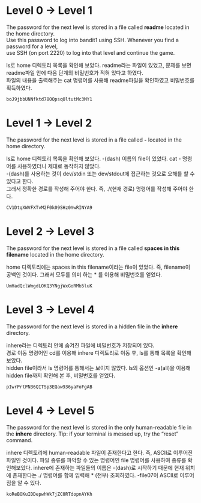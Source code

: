 # Level 0 -> Level 1

The password for the next level is stored in a file called **readme** located in the home directory.   
Use this password to log into bandit1 using SSH. Whenever you find a password for a level,   
use SSH (on port 2220) to log into that level and continue the game.

ls로 home 디렉토리 목록을 확인해 보았다. readme라는 파일이 있었고, 문제를 보면 readme파일 안에 다음 단계의 비밀번호가 적혀 있다고 하였다.   
파일의 내용을 출력해주는 cat 명령어를 사용해 readme파일을 확인하였고 비밀번호를 획득하였다.   
```
boJ9jbbUNNfktd78OOpsqOltutMc3MY1
```

# Level 1 -> Level 2

The password for the next level is stored in a file called **-** located in the home directory.

ls로 home 디렉토리 목록을 확인해 보았다. -(dash) 이름의 file이 있었다. cat - 명령어를 사용하였더니 제대로 동작하지 않았다.   
-(dash)를 사용하는 것이 dev/stdin 또는 dev/stdout에 접근하는 것으로 오해를 할 수 있다고 한다.   
그래서 정확한 경로를 작성해 주어야 한다. 즉, ./(현재 경로) 명령어를 작성해 주어야 한다.
```
CV1DtqXWVFXTvM2F0k09SHz0YwRINYA9
```

# Level 2 -> Level 3

The password for the next level is stored in a file called **spaces in this filename** located in the home directory.

home 디렉토리에는 spaces in this filename이라는 file이 있었다. 즉, filename이 공백인 것이다.
그래서 모두를 의미 하는 * 를 이용해 비밀번호를 얻었다.
```
UmHadQclWmgdLOKQ3YNgjWxGoRMb5luK
```

# Level 3 -> Level 4

The password for the next level is stored in a hidden file in the **inhere** directory.

inhere라는 디렉토리 안에 숨겨진 파일에 비밀번호가 저장되어 있다.   
경로 이동 명령어인 cd를 이용해 inhere 디렉토리로 이동 후, ls를 통해 목록을 확인해 보았다.   
hidden file이라서 ls 명령어를 통해서는 보이지 않았다. ls의 옵션인 -a(all)을 이용해 hidden file까지 확인해 본 후, 비밀번호를 얻었다.
```
pIwrPrtPN36QITSp3EQaw936yaFoFgAB
```

# Level 4 -> Level 5

The password for the next level is stored in the only human-readable file in the **inhere** directory. Tip: if your terminal is messed up, try the “reset” command.

inhere 디렉토리에 human-readable 파일이 존재한다고 한다. 즉, ASCII로 이루어진 파일인 것이다.
파일 종류를 파악할 수 있는 명령어인 file 명령어를 사용하여 종류를 확인해보았다.
inhere에 존재하는 파일들의 이름은 -(dash)로 시작하기 때문에 현재 위치에 존재한다는 ./ 명령어를 함께 입력해 * (전부) 조회하였다.
-file07이 ASCII로 이루어짐을 알 수 있다.
```
koReBOKuIDDepwhWk7jZC0RTdopnAYKh
```
